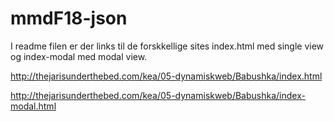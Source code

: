 # mmdF18-json

I readme filen er der links til de forskkellige sites index.html med single view og index-modal med modal view.


http://thejarisunderthebed.com/kea/05-dynamiskweb/Babushka/index.html

http://thejarisunderthebed.com/kea/05-dynamiskweb/Babushka/index-modal.html



